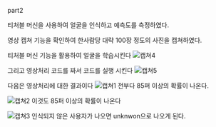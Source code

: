 part2

티처블 머신을 사용하여 얼굴을 인식하고 예측도를 측정하였다.

영상 캡쳐 기능을 확인하여 한사람당 대략 100장 정도의 사진을 캡쳐하였다.

티처블 머신 기능을 활용하여 얼굴을 학습시킨다
![캡쳐4](https://github.com/wjh1212/Capstone-Design/assets/103232862/bb19c920-f0f2-441a-86d6-d6f26ddff68b)

그리고 영상처리 코드를 짜서 코드를 실행 시킨다
![캡쳐5](https://github.com/wjh1212/Capstone-Design/assets/103232862/bc454a20-d5bf-4841-b1cc-f7a660843e29)

다음은 영상처리에 대한 결과이다
![캡쳐1](https://github.com/wjh1212/Capstone-Design/assets/103232862/5bccb113-c6c1-4828-866d-decc491c14bf)
전부다 85퍼 이상의 확률이 나온다.

![캡쳐2](https://github.com/wjh1212/Capstone-Design/assets/103232862/95e801cb-aaf7-48b4-8413-4e26f79bd660)
이것도 85퍼 이상의 확률이 나온다

![캡쳐3](https://github.com/wjh1212/Capstone-Design/assets/103232862/5e259914-f8f9-49d6-b21b-4e5e374cff20)
인식되지 않은 사용자가 나오면 unknwon으로 나오게 된다.


